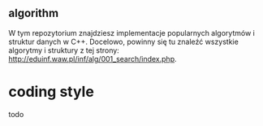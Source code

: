 ## algorithm

W tym repozytorium znajdziesz implementacje popularnych algorytmów i struktur danych w C++. Docelowo, powinny się tu znaleźć wszystkie algorytmy i struktury z tej strony: http://eduinf.waw.pl/inf/alg/001_search/index.php.

# coding style

todo
